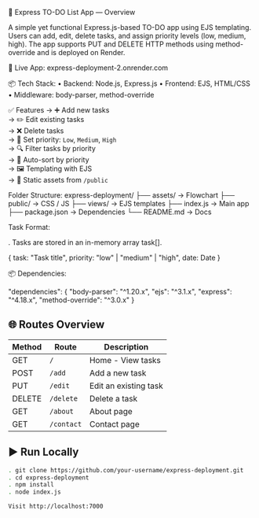 📝 Express TO-DO List App — Overview

A simple yet functional Express.js-based TO-DO app using EJS templating.
Users can add, edit, delete tasks, and assign priority levels (low, medium, high).
The app supports PUT and DELETE HTTP methods using method-override and is deployed on Render.

🔗 Live App: express-deployment-2.onrender.com

📦 Tech Stack:
• Backend: Node.js, Express.js
• Frontend: EJS, HTML/CSS
• Middleware: body-parser, method-override

✅ Features
-> ➕ Add new tasks  
-> ✏️ Edit existing tasks  
-> ❌ Delete tasks  
-> 🚦 Set priority: `Low`, `Medium`, `High`  
-> 🔍 Filter tasks by priority  
-> 🔁 Auto-sort by priority  
-> 🖼 Templating with EJS  
-> 🎨 Static assets from `/public`

Folder Structure:
express-deployment/
├── assets/       → Flowchart
├── public/       → CSS / JS
├── views/        → EJS templates
├── index.js      → Main app
├── package.json  → Dependencies
└── README.md     → Docs

Task Format:

. Tasks are stored in an in-memory array task[]. 

{
  task: "Task title",
  priority: "low" | "medium" | "high",
  date: Date
}

📦 Dependencies:

"dependencies": {
  "body-parser": "^1.20.x",
  "ejs": "^3.1.x",
  "express": "^4.18.x",
  "method-override": "^3.0.x"
}

## 🌐 Routes Overview

| Method | Route        | Description             |
|--------|--------------|-------------------------|
| GET    | `/`          | Home - View tasks       |
| POST   | `/add`       | Add a new task          |
| PUT    | `/edit`      | Edit an existing task   |
| DELETE | `/delete`    | Delete a task           |
| GET    | `/about`     | About page              |
| GET    | `/contact`   | Contact page            |

## ▶️ Run Locally

```bash
. git clone https://github.com/your-username/express-deployment.git
. cd express-deployment
. npm install
. node index.js

Visit http://localhost:7000




